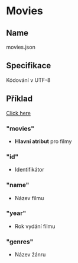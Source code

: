 # Movies

## Name

movies.json

## Specifikace

Kódování v UTF-8

## Příklad

[Click here](movies.json)


### "movies"
- **Hlavní atribut** pro filmy

### "id"
- Identifikátor

### "name"
- Název filmu

### "year"
- Rok vydání filmu

### "genres"
- Název žánru

